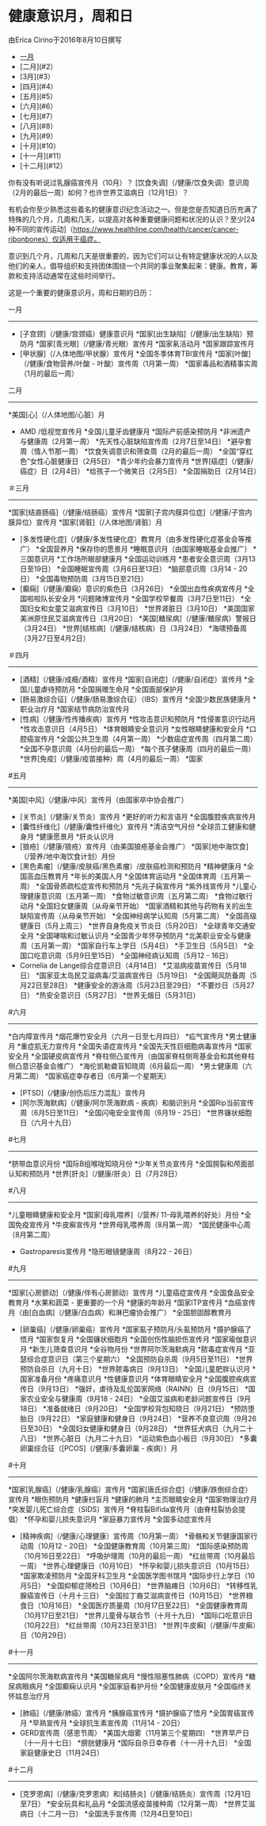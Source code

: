 健康意识月，周和日
========================================

由Erica Cirino于2016年8月10日撰写

* [一月](#1)
* [二月](#2）
* [3月](#3）
* [四月](#4）
* [五月](#5）
* [六月](#6）
* [七月](#7）
* [八月](#8）
* [九月](#9）
* [十月](#10）
* [十一月](#11）
* [十二月](#12）

你有没有听说过乳腺癌宣传月（10月）？ [饮食失调]（/健康/饮食失调）意识周（2月的最后一周）如何？也许世界艾滋病日（12月1日）？

有机会你至少熟悉这些着名的健康意识纪念活动之一。但是您是否知道日历充满了特殊的几个月，几周和几天，以提高对各种重要健康问题和状况的认识？至少[24种不同的宣传运动]（https://www.healthline.com/health/cancer/cancer-ribonbones）仅适用于癌症。

意识到几个月，几周和几天是很重要的，因为它们可以让有特定健康状况的人以及他们的亲人，倡导组织和支持团体围绕一个共同的事业聚集起来：健康。教育，筹款和支持活动通常在这些时间举行。

这是一个重要的健康意识月，周和日期的日历：

<span id = "1">一月</span>


-----------

* [子宫颈]（/健康/宫颈癌）健康意识月
*国家[出生缺陷]（/健康/出生缺陷）预防月
*国家[青光眼]（/健康/青光眼）宣传月
*国家氡活动月
*国家跟踪宣传月
* [甲状腺]（/人体地图/甲状腺）宣传月
*全国冬季体育TBI宣传月
*国家[叶酸]（/健康/食物营养/叶酸 - 叶酸）宣传周（1月第一周）
*国家毒品和酒精事实周（1月的最后一周）

<span id = "2">二月</span>


------------

*美国[心]（/人体地图/心脏）月
* AMD /低视觉宣传月
*全国儿童牙齿健康月
*国际产前感染预防月
*非洲遗产与健康周（2月第一周）
*先天性心脏缺陷宣传周（2月7日至14日）
*避孕套周（情人节那一周）
*饮食失调意识和筛查周（2月的最后一周）
*全国“穿红色”女性心脏健康日（2月5日）
*青少年约会暴力宣传月
*世界[癌症]（/健康/癌症）日（2月4日）
*给孩子一个微笑日（2月5日）
*全国捐助日（2月14日）

<span id = "＃三月"></span>＃三月


---------

*国家[结直肠癌]（/健康/结肠癌）宣传月
*国家[子宫内膜异位症]（/健康/子宫内膜异位）宣传月
*国家[肾脏]（/人体地图/肾脏）月
* [多发性硬化症]（/健康/多发性硬化症）教育月（由多发性硬化症基金会等推广）
*全国营养月
*保存你的愿景月
*睡眠意识月（由国家睡眠基金会推广）
*三国意识月
*工作场所眼部健康月
*全国运动训练月
*患者安全意识周（3月13日至19日）
*全国睡眠宣传周（3月6日至13日）
*脑部意识周（3月14 - 20日）
*全国毒物预防周（3月15日至21日）
* [癫痫]（/健康/癫痫）意识的紫色日（3月26日）
*全国出血性疾病宣传月
*全国啦啦队长安全月
*问题赌博宣传月
*全国学校早餐周（3月7日至11日）
*全国妇女和女童艾滋病宣传日（3月10日）
*世界肾脏日（3月10日）
*美国国家美洲原住民艾滋病宣传日（3月20日）
*美国[糖尿病]（/健康/糖尿病）警报日（3月24日）
*世界[结核病]（/健康/结核病）日（3月24日）
*海啸预备周（3月27日至4月2日）

＃四月


---------

* [酒精]（/健康/成瘾/酒精）宣传月
*国家[自闭症]（/健康/自闭症）宣传月
*全国儿童虐待预防月
*全国捐赠生命月
*全国面部保护月
* [肠易激综合征]（/健康/肠易激综合征）（IBS）宣传月
*全国少数民族健康月
*职业治疗月
*国家结节病防治宣传月
* [性病]（/健康/性传播疾病）宣传月
*性攻击意识和预防月
*性侵害意识行动月
*性攻击意识日（4月5日）
*体育眼睛安全意识月
*女性眼睛健康和安全月
*口腔癌宣传月
*全国公共卫生周（4月第一周）
*少数癌症宣传周（四月第二周）
*全国不孕意识周（4月份的最后一周）
*每个孩子健康周（四月的最后一周）
*世界[免疫]（/健康/疫苗接种）周（4月的最后一周）
*国家


#五月


-------

*美国[中风]（/健康/中风）宣传月（由国家卒中协会推广）
* [关节炎]（/健康/关节炎）宣传月
*更好的听力和言语月
*全国腹腔疾病宣传月
* [囊性纤维化]（/健康/囊性纤维化）宣传月
*清洁空气月份
*全球员工健康和健身月
*健康愿景月
*肝炎认识月
* [狼疮]（/健康/狼疮）宣传月（由美国狼疮基金会推广）
*国家[地中海饮食]（/营养/地中海饮食计划）月份
* [黑色素瘤]（/健康/皮肤癌/黑色素瘤）/皮肤癌检测和预防月
*精神健康月
*全国高血压教育月
*年长的美国人月
*全国体育运动月
*全国体育周（五月第一周）
*全国骨质疏松症宣传和预防月
*先兆子痫宣传月
*紫外线宣传月
*儿童心理健康意识周（五月第一周）
*食物过敏意识周（五月第二周）
*食物过敏行动月
*全国妇女健康周（从母亲节开始）
*国家酒精和其他与药物有关的出生缺陷宣传周（从母亲节开始）
*全国神经病学认知周（5月第二周）
*全国高级健康日（5月上周三）
*世界自身免疫关节炎日（5月20日）
*全球青年交通安全月
*全国哮喘和过敏认识月
*全国青少年怀孕预防月
*北美职业安全与健康周（五月第一周）
*国家自行车上学日（5月4日）
*手卫生日（5月5日）
*全国口吃意识周（5月9日至15日）
*全国神经病认知周（5月12 - 16日）
* Cornelia de Lange综合症意识日（4月14日）
*艾滋病疫苗宣传日（5月18日）
*国家亚太岛民艾滋病毒/艾滋病宣传日（5月19日）
*全国飓风防备周（5月22日至28日）
*健康安全的游泳周（5月23日至29日）
*不要炒日（5月27日）
*热安全意识日（5月27日）
*世界无烟日（5月31日）


#六月


--------

*白内障宣传月
*烟花爆竹安全月（六月一日至七月四日）
*疝气宣传月
*男士健康月
*重症肌无力宣传月
*全国失语症宣传月
*全国先天性巨细胞病毒宣传月
*国家安全月
*全国硬皮病宣传月
*脊柱侧凸宣传月（由国家脊柱侧弯基金会和其他脊柱侧凸意识基金会推广）
*海伦凯勒聋盲知晓周（6月最后一周）
*男士健康周（六月第二周）
*国家癌症幸存者日（6月第一个星期天）
* [PTSD]（/健康/创伤后压力混乱）宣传月
* [阿尔茨海默病]（/健康/阿尔茨海默病 - 疾病）和脑识别月
*全国Rip当前宣传周（6月5日至11日）
*全国闪电安全宣传周（6月19 - 25日）
*世界镰状细胞日（六月十九日）

#七月


--------

*脐带血意识月份
*国际B组喉咙知晓月份
*少年关节炎宣传月
*全国腭裂和颅面部认知和预防月
*世界[肝炎]（/健康/肝炎）日（7月28日）


#八月


----------

*儿童眼睛健康和安全月
*国家[母乳喂养]（/营养/ 11-母乳喂养的好处）月份
*全国免疫宣传月
*牛皮癣宣传月
*世界母乳喂养周（8月第一周）
*国民健康中心周（8月第二周）
* Gas​​troparesis宣传月
*隐形眼镜健康周（8月22 - 26日）

#九月


-------------

*国家[心房颤动]（/健康/伴有心房颤动）宣传月
*儿童癌症宣传月
*全国食品安全教育月
*水果和蔬菜 - 更重要的一个月
*健康的年龄月
*国家ITP宣传月
*血癌宣传月（由[白血病]（/健康/白血病）和淋巴瘤协会推广）
*全国胆固醇教育月
* [卵巢癌]（/健康/卵巢癌）宣传月
*国家虱子预防月/头虱预防月
*摄护腺癌了悟月
*国家恢复月
*全国镰状细胞月
*全国创伤性脑损伤宣传月
*国家瑜伽意识月
*新生儿筛查意识月
*全谷物月份
*世界阿尔茨海默病月
*脓毒症宣传月
*亚瑟综合症意识日（第三个星期六）
*全国预防自杀周（9月5日至11日）
*世界预防自杀日（九月十日）
*世界脓毒病日（9月13日）
*全国儿童肥胖认识月
*国家准备月份
*疼痛意识月
*性健康意识月
*体育眼睛安全月
*全国腹腔疾病宣传日（9月13日）
*强奸，虐待及乱伦国家网络（RAINN）日（9月15日）
*国家农业安全与健康周（9月18 - 24日）
*全国艾滋病和老龄问题宣传日（9月18日）
*准备就绪日（9月20日）
*全国学校背包知晓日（9月21日）
*预防堕胎日（9月22日）
*家庭健康和健身日（9月24日）
*营养不良意识周（9月26日至30日）
*全国妇女健康和健身日（9月28日）
*世界狂犬病日（九月二十八日）
*世界心脏日（九月二十九日）
*运动紫色血小板日（9月30日）
*多囊卵巢综合征（[PCOS]（/健康/多囊卵巢 - 疾病））月


#十月


-----------

*国家[乳腺癌]（/健康/乳腺癌）宣传月
*国家[唐氏综合症]（/健康/跌倒综合症）宣传月
*眼伤预防月
*健康扫盲月
*健康的肺月
*主页眼睛安全月
*国家物理治疗月
*突发婴儿死亡综合症（SIDS）宣传月
*脊柱裂Bifida宣传月（由脊柱裂协会提倡）
*怀孕和婴儿损失意识月
*家庭暴力宣传月
*全国多动症宣传月
* [精神疾病]（/健康/心理健康）宣传周（10月第一周）
*骨骼和关节健康国家行动周（10月12 - 20日）
*全国健康教育周（10月第三周）
*国际感染预防周（10月16日至22日）
*呼吸护理周（10月的最后一周）
*红丝带周（10月最后一周）
*世界心理健康日（10月10日）
*怀孕和婴儿损失意识日（10月15日）
*国家欺凌预防月
*全国牙科卫生月
*全国医学图书馆月
*国际步行上学日（10月5日）
*全国抑郁症筛检日（10月6日）
*世界脑瘫日（10月6日）
*转移性乳腺癌宣传日（十月十三日）
*全国拉丁裔艾滋病宣传日（10月15日）
*世界粮食日（10月16日）
*全国医疗质量周（10月17日至22日）
*全国健康教育周（10月17日至21日）
*世界儿童骨与联合节（十月十九日）
*国际口吃意识日（10月22日）
*红丝带周（10月23日至31日）
*世界[牛皮癣]（/健康/牛皮癣）日（10月29日）

#十一月


------------

*全国阿尔茨海默病宣传月
*美国糖尿病月
*慢性阻塞性肺病（COPD）宣传月
*糖尿病眼病月
*全国癫痫认识月
*全国家庭看护月份
*全国健康皮肤月
*全国临终关怀姑息治疗月
* [肺癌]（/健康/肺癌）宣传月
*胰腺癌宣传月
*摄护腺癌了悟月
*全国胃癌宣传月
*早熟宣传月
*全球抗生素宣传周（11月14 - 20日）
* GERD宣传周（感恩节周）
*美国大烟雾（11月第三个星期四）
*世界早产日（十一月十七日）
*膀胱健康月
*国际自杀日幸存者（十一月十九日）
*全国家庭健康史日（11月24日）

#十二月


------------

* [克罗恩病]（/健康/克罗恩病）和[结肠炎]（/健康/结肠炎）宣传周（12月1日至7日）
*安全玩具和礼品月
*全国流感疫苗接种周（12月第一周）
*世界艾滋病日（十二月一日）
*全国洗手宣传周（12月4日至10日）
